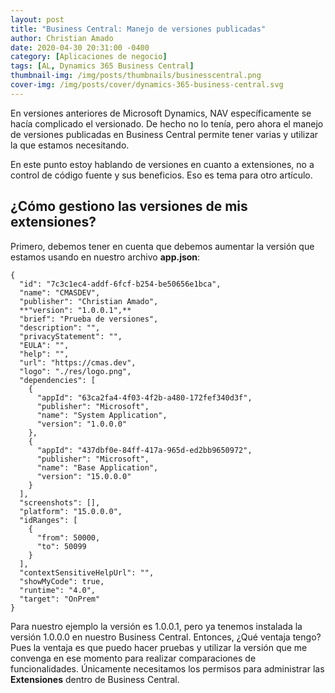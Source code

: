 ```yaml
---
layout: post
title: "Business Central: Manejo de versiones publicadas"
author: Christian Amado
date: 2020-04-30 20:31:00 -0400
category: [Aplicaciones de negocio]
tags: [AL, Dynamics 365 Business Central]
thumbnail-img: /img/posts/thumbnails/businesscentral.png
cover-img: /img/posts/cover/dynamics-365-business-central.svg
---
```


En versiones anteriores de Microsoft Dynamics, NAV específicamente se hacía complicado el versionado. De hecho no lo tenía, pero ahora el manejo de versiones publicadas en Business Central permite tener varias y utilizar la que estamos necesitando.

En este punto estoy hablando de versiones en cuanto a extensiones, no a control de código fuente y sus beneficios. Eso es tema para otro artículo.

<!--more-->

## ¿Cómo gestiono las versiones de mis extensiones?

Primero, debemos tener en cuenta que debemos aumentar la versión que estamos usando en nuestro archivo **app.json**:
```
{
  "id": "7c3c1ec4-addf-6fcf-b254-be50656e1bca",
  "name": "CMASDEV",
  "publisher": "Christian Amado",
  **"version": "1.0.0.1",**
  "brief": "Prueba de versiones",
  "description": "",
  "privacyStatement": "",
  "EULA": "",
  "help": "",
  "url": "https://cmas.dev",
  "logo": "./res/logo.png",
  "dependencies": [
    {
      "appId": "63ca2fa4-4f03-4f2b-a480-172fef340d3f",
      "publisher": "Microsoft",
      "name": "System Application",
      "version": "1.0.0.0"
    },
    {
      "appId": "437dbf0e-84ff-417a-965d-ed2bb9650972",
      "publisher": "Microsoft",
      "name": "Base Application",
      "version": "15.0.0.0"
    }
  ],
  "screenshots": [],
  "platform": "15.0.0.0",
  "idRanges": [
    {
      "from": 50000,
      "to": 50099
    }
  ],
  "contextSensitiveHelpUrl": "",
  "showMyCode": true,
  "runtime": "4.0",
  "target": "OnPrem"
}
```

Para nuestro ejemplo la versión es 1.0.0.1, pero ya tenemos instalada la versión 1.0.0.0 en nuestro Business Central. Entonces, ¿Qué ventaja tengo? Pues la ventaja es que puedo hacer pruebas y utilizar la versión que me convenga en ese momento para realizar comparaciones de funcionalidades. Únicamente necesitamos los permisos para administrar las **Extensiones** dentro de Business Central.